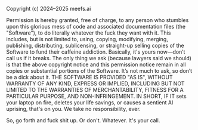 Copyright (c) 2024–2025 meefs.ai

Permission is hereby granted, free of charge, to any person who stumbles upon this glorious mess of code and associated documentation files (the "Software"), to do literally whatever the fuck they want with it. This includes, but is not limited to, using, copying, modifying, merging, publishing, distributing, sublicensing, or straight-up selling copies of the Software to fund their caffeine addiction. Basically, it's yours now—don’t call us if it breaks.
The only thing we ask (because lawyers said we should) is that the above copyright notice and this permission notice remain in all copies or substantial portions of the Software. It’s not much to ask, so don’t be a dick about it.
THE SOFTWARE IS PROVIDED "AS IS", WITHOUT WARRANTY OF ANY KIND, EXPRESS OR IMPLIED, INCLUDING BUT NOT LIMITED TO THE WARRANTIES OF MERCHANTABILITY, FITNESS FOR A PARTICULAR PURPOSE, AND NON-INFRINGEMENT. IN SHORT, IF IT sets your laptop on fire, deletes your life savings, or causes a sentient AI uprising, that's on you. We take no responsibility, ever.

So, go forth and fuck shit up. Or don't. Whatever. It's your call.
